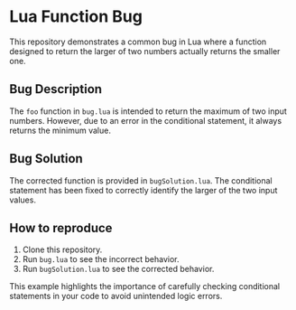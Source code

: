 # Lua Function Bug

This repository demonstrates a common bug in Lua where a function designed to return the larger of two numbers actually returns the smaller one.

## Bug Description

The `foo` function in `bug.lua` is intended to return the maximum of two input numbers. However, due to an error in the conditional statement, it always returns the minimum value.

## Bug Solution

The corrected function is provided in `bugSolution.lua`.  The conditional statement has been fixed to correctly identify the larger of the two input values.

## How to reproduce

1. Clone this repository.
2. Run `bug.lua` to see the incorrect behavior.
3. Run `bugSolution.lua` to see the corrected behavior.

This example highlights the importance of carefully checking conditional statements in your code to avoid unintended logic errors.